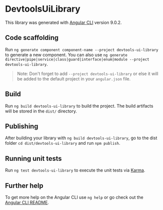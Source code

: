 # DevtoolsUiLibrary

This library was generated with [Angular CLI](https://github.com/angular/angular-cli) version 9.0.2.

## Code scaffolding

Run `ng generate component component-name --project devtools-ui-library` to generate a new component. You can also use `ng generate directive|pipe|service|class|guard|interface|enum|module --project devtools-ui-library`.
> Note: Don't forget to add `--project devtools-ui-library` or else it will be added to the default project in your `angular.json` file. 

## Build

Run `ng build devtools-ui-library` to build the project. The build artifacts will be stored in the `dist/` directory.

## Publishing

After building your library with `ng build devtools-ui-library`, go to the dist folder `cd dist/devtools-ui-library` and run `npm publish`.

## Running unit tests

Run `ng test devtools-ui-library` to execute the unit tests via [Karma](https://karma-runner.github.io).

## Further help

To get more help on the Angular CLI use `ng help` or go check out the [Angular CLI README](https://github.com/angular/angular-cli/blob/master/README.md).
